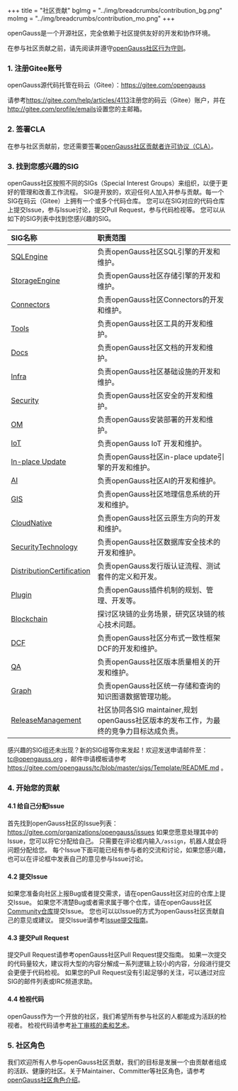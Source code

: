 ﻿+++
title = "社区贡献"
bgImg = "../img/breadcrumbs/contribution_bg.png"
moImg = "../img/breadcrumbs/contribution_mo.png"
+++

openGauss是一个开源社区，完全依赖于社区提供友好的开发和协作环境。

在参与社区贡献之前，请先阅读并遵守[openGauss社区行为守则](https://gitee.com/opengauss/community/blob/master/code-of-conduct.md)。

### 1. 注册Gitee账号

openGauss源代码托管在码云（Gitee）：https://gitee.com/opengauss

请参考<https://gitee.com/help/articles/4113>注册您的码云（Gitee）账户，并在<http://gitee.com/profile/emails>设置您的主邮箱。

### 2. 签署CLA

在参与社区贡献前，您还需要签署[openGauss社区贡献者许可协议（CLA）](https://clasign.osinfra.cn/sign/Z2l0ZWUlMkZvcGVuZ2F1c3M=)。


### 3. 找到您感兴趣的SIG

openGauss社区按照不同的SIGs（Special Interest Groups）来组织，以便于更好的管理和改善工作流程。
SIG是开放的，欢迎任何人加入并参与贡献。每一个SIG在码云（Gitee）上拥有一个或多个代码仓库。
您可以在SIG对应的代码仓库上提交Issue，参与Issue讨论，提交Pull Request，参与代码检视等。
您可以从如下的SIG列表中找到您感兴趣的SIG。

| SIG名称 | 职责范围 |
| :------- | :--------------- |
| [SQLEngine](https://gitee.com/opengauss/tc/tree/master/sigs/SQLEngine) | 负责openGauss社区SQL引擎的开发和维护。 |
| [StorageEngine](https://gitee.com/opengauss/tc/tree/master/sigs/StorageEngine) | 负责openGauss社区存储引擎的开发和维护。 |
| [Connectors](https://gitee.com/opengauss/tc/tree/master/sigs/Connectors) | 负责openGauss社区Connectors的开发和维护。 |
| [Tools](https://gitee.com/opengauss/tc/tree/master/sigs/Tools) | 负责openGauss社区工具的开发和维护。 |
| [Docs](https://gitee.com/opengauss/tc/tree/master/sigs/Docs) | 负责openGauss社区文档的开发和维护。 |
| [Infra](https://gitee.com/opengauss/tc/tree/master/sigs/Infra) | 负责openGauss社区基础设施的开发和维护。 |
| [Security](https://gitee.com/opengauss/tc/tree/master/sigs/Security) | 负责openGauss社区安全的开发和维护。 |
| [OM](https://gitee.com/opengauss/tc/tree/master/sigs/OM) | 负责openGauss安装部署的开发和维护。 |
| [IoT](https://gitee.com/opengauss/tc/tree/master/sigs/IoT) | 负责openGauss IoT 开发和维护。 |
| [In-place Update](https://gitee.com/opengauss/tc/tree/master/sigs/In-place-Update) | 负责openGauss社区in-place update引擎的开发和维护。|
| [AI](https://gitee.com/opengauss/tc/tree/master/sigs/AI) | 负责openGauss社区AI的开发和维护。|
| [GIS](https://gitee.com/opengauss/tc/tree/master/sigs/GIS) | 负责openGauss社区地理信息系统的开发和维护。|
| [CloudNative](https://gitee.com/opengauss/tc/tree/master/sigs/CloudNative) | 负责openGauss社区云原生方向的开发和维护。|
| [SecurityTechnology](https://gitee.com/opengauss/tc/tree/master/sigs/SecurityTechnology) | 负责openGauss社区数据库安全技术的开发和维护。|
| [DistributionCertification](https://gitee.com/opengauss/tc/tree/master/sigs/DistributionCertification) | 负责openGauss发行版认证流程、测试套件的定义和开发。|
| [Plugin](https://gitee.com/opengauss/tc/tree/master/sigs/Plugin) | 负责openGauss插件机制的规划、管理、开发等。|
| [Blockchain](https://gitee.com/opengauss/tc/tree/master/sigs/Blockchain) | 探讨区块链的业务场景，研究区块链的核心技术问题。|
| [DCF](https://gitee.com/opengauss/tc/tree/master/sigs/DCF) | 负责openGauss社区分布式一致性框架DCF的开发和维护。|
| [QA](https://gitee.com/opengauss/tc/tree/master/sigs/QA) | 负责openGauss社区版本质量相关的开发和维护。|
| [Graph](https://gitee.com/opengauss/tc/tree/master/sigs/SecurityTechnology) | 负责openGauss社区统一存储和查询的知识图谱数据管理功能。|
| [ReleaseManagement](https://gitee.com/opengauss/tc/tree/master/sigs/ReleaseManagement) | 社区协同各SIG maintainer,规划openGauss社区版本的发布工作，为最终的竞争力目标达成负责。|


感兴趣的SIG组还未出现？新的SIG组等你来发起！欢迎发送申请邮件至：<tc@opengauss.org> ，邮件申请模板请参考<https://gitee.com/opengauss/tc/blob/master/sigs/Template/README.md> 。

### 4. 开始您的贡献

#### 4.1 给自己分配Issue

首先找到openGauss社区的Issue列表：https://gitee.com/organizations/opengauss/issues
如果您愿意处理其中的Issue，您可以将它分配给自己。
只需要在评论框内输入`/assign`，机器人就会将问题分配给您。
每个Issue下面可能已经有参与者的交流和讨论，如果您感兴趣，也可以在评论框中发表自己的意见参与Issue讨论。

#### 4.2 提交Issue

如果您准备向社区上报Bug或者提交需求，请在openGauss社区对应的仓库上提交Issue。
如果您不清楚Bug或者需求属于哪个仓库，请在openGauss社区[Community仓库](https://gitee.com/opengauss/community)提交Issue。
您也可以以Issue的方式为openGauss社区贡献自己的意见或建议。
提交Issue请参考[Issue提交指南](https://gitee.com/opengauss/community/blob/master/contributors/issue-submit.md)。

#### 4.3 提交Pull Request

提交Pull Request请参考openGauss社区Pull Request提交指南。
如果一次提交的代码量较大，建议将大型的内容分解成一系列逻辑上较小的内容，分段进行提交会更便于代码检视。
如果您的Pull Request没有引起足够的关注，可以通过对应SIG的邮件列表或IRC频道求助。

#### 4.4 检视代码

openGauss作为一个开放的社区，我们希望所有参与社区的人都能成为活跃的检视者。
检视代码请参考[补丁审核的柔和艺术](https://sage.thesharps.us/2014/09/01/the-gentle-art-of-patch-review/)。


### 5. 社区角色

我们欢迎所有人参与openGauss社区贡献，我们的目标是发展一个由贡献者组成的活跃、健康的社区。关于Maintainer、Committer等社区角色，请参考[openGauss社区角色介绍](https://gitee.com/opengauss/community/blob/master/community-membership.md)。
